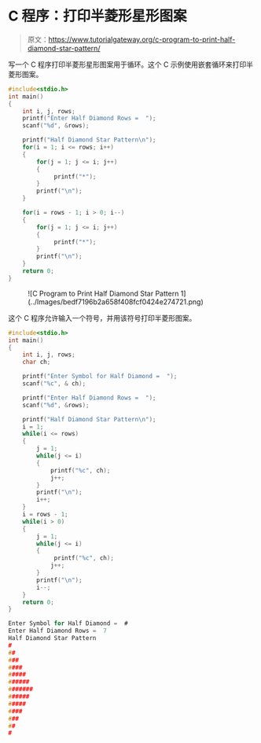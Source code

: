 # C 程序：打印半菱形星形图案

> 原文：<https://www.tutorialgateway.org/c-program-to-print-half-diamond-star-pattern/>

写一个 C 程序打印半菱形星形图案用于循环。这个 C 示例使用嵌套循环来打印半菱形图案。

```c
#include<stdio.h>
int main()
{
 	int i, j, rows; 
 	printf("Enter Half Diamond Rows =  ");
 	scanf("%d", &rows);

    printf("Half Diamond Star Pattern\n");
	for(i = 1; i <= rows; i++)
	{
        for(j = 1; j <= i; j++)
        {
             printf("*");
        }
        printf("\n");
    }

    for(i = rows - 1; i > 0; i--)
	{
        for(j = 1; j <= i; j++)
        {
             printf("*");
        }
        printf("\n");
    }
 	return 0;
}
```

<figure class="wp-block-image size-large">![C Program to Print Half Diamond Star Pattern 1](../Images/bedf7196b2a658f408fcf0424e274721.png)</figure>

这个 C 程序允许输入一个符号，并用该符号打印半菱形图案。

```c
#include<stdio.h>
int main()
{
 	int i, j, rows;
    char ch;

    printf("Enter Symbol for Half Diamond =  ");
    scanf("%c", & ch);

 	printf("Enter Half Diamond Rows =  ");
 	scanf("%d", &rows);

    printf("Half Diamond Star Pattern\n");
    i = 1;
	while(i <= rows)
	{
        j = 1;
        while(j <= i)
        {
            printf("%c", ch);
            j++;
        }
        printf("\n");
        i++;
    }
    i = rows - 1;
    while(i > 0)
	{
        j = 1;
        while(j <= i)
        {
             printf("%c", ch);
            j++;
        }
        printf("\n");
        i--;
    }
 	return 0;
}
```

```c
Enter Symbol for Half Diamond =  #
Enter Half Diamond Rows =  7
Half Diamond Star Pattern
#
##
###
####
#####
######
#######
######
#####
####
###
##
#
```